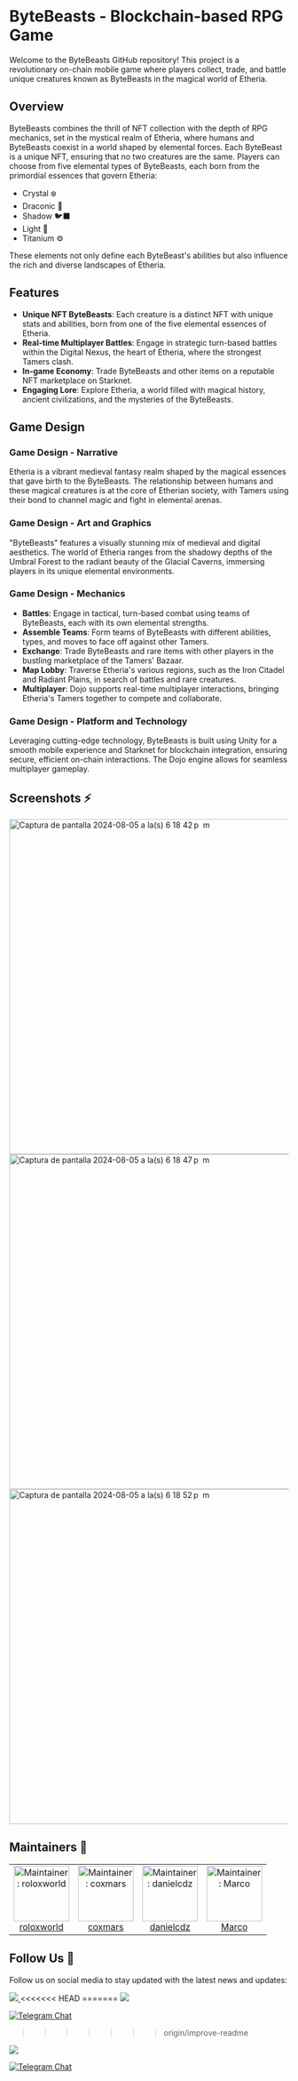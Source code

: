 # ByteBeasts - Blockchain-based RPG Game

Welcome to the ByteBeasts GitHub repository! This project is a revolutionary on-chain mobile game where players collect, trade, and battle unique creatures known as ByteBeasts in the magical world of Etheria.

## Overview

ByteBeasts combines the thrill of NFT collection with the depth of RPG mechanics, set in the mystical realm of Etheria, where humans and ByteBeasts coexist in a world shaped by elemental forces. Each ByteBeast is a unique NFT, ensuring that no two creatures are the same. Players can choose from five elemental types of ByteBeasts, each born from the primordial essences that govern Etheria:

- Crystal ❄️
- Draconic 🐉
- Shadow 🐦‍⬛
- Light 🌟
- Titanium ⚙️

These elements not only define each ByteBeast's abilities but also influence the rich and diverse landscapes of Etheria.

## Features

- **Unique NFT ByteBeasts**: Each creature is a distinct NFT with unique stats and abilities, born from one of the five elemental essences of Etheria.
- **Real-time Multiplayer Battles**: Engage in strategic turn-based battles within the Digital Nexus, the heart of Etheria, where the strongest Tamers clash.
- **In-game Economy**: Trade ByteBeasts and other items on a reputable NFT marketplace on Starknet.
- **Engaging Lore**: Explore Etheria, a world filled with magical history, ancient civilizations, and the mysteries of the ByteBeasts.

## Game Design

### Game Design - Narrative

Etheria is a vibrant medieval fantasy realm shaped by the magical essences that gave birth to the ByteBeasts. The relationship between humans and these magical creatures is at the core of Etherian society, with Tamers using their bond to channel magic and fight in elemental arenas.

### Game Design - Art and Graphics

"ByteBeasts" features a visually stunning mix of medieval and digital aesthetics. The world of Etheria ranges from the shadowy depths of the Umbral Forest to the radiant beauty of the Glacial Caverns, immersing players in its unique elemental environments.

### Game Design - Mechanics

- **Battles**: Engage in tactical, turn-based combat using teams of ByteBeasts, each with its own elemental strengths.
- **Assemble Teams**: Form teams of ByteBeasts with different abilities, types, and moves to face off against other Tamers.
- **Exchange**: Trade ByteBeasts and rare items with other players in the bustling marketplace of the Tamers' Bazaar.
- **Map Lobby**: Traverse Etheria's various regions, such as the Iron Citadel and Radiant Plains, in search of battles and rare creatures.
- **Multiplayer**: Dojo supports real-time multiplayer interactions, bringing Etheria's Tamers together to compete and collaborate.

### Game Design - Platform and Technology

Leveraging cutting-edge technology, ByteBeasts is built using Unity for a smooth mobile experience and Starknet for blockchain integration, ensuring secure, efficient on-chain interactions. The Dojo engine allows for seamless multiplayer gameplay.

## Screenshots ⚡️

<img width="603" alt="Captura de pantalla 2024-08-05 a la(s) 6 18 42 p  m" src="https://github.com/user-attachments/assets/5014a542-f1ae-48ee-a358-95e5e0aa1e32">

<img width="603" alt="Captura de pantalla 2024-08-05 a la(s) 6 18 47 p  m" src="https://github.com/user-attachments/assets/475897cc-8268-4762-b3cd-e76ef7b2b430">

<img width="603" alt="Captura de pantalla 2024-08-05 a la(s) 6 18 52 p  m" src="https://github.com/user-attachments/assets/98c80d9c-f3cf-407a-8d22-b5c2383bda94">

## Maintainers 🥷

<table>
  <tr>
    <td align="center">
      <img src="maintainers/rolo.jpg" width="100px" alt="Maintainer: roloxworld"/>
      <br />
      <a href="https://github.com/RolandoDrRobot">roloxworld</a>
      <br />
    </td>
    <td align="center">
      <img src="maintainers/marco.jpeg" width="100px" alt="Maintainer: coxmars"/>
      <br />
      <a href="https://github.com/coxmars">coxmars</a>
      <br />
    </td>
    <td align="center">
      <img src="assets/danielcdz.everai.png" width="100px;" alt="Maintainer: danielcdz"/>
      <br />
      <a href="https://t.me/danielcdz">danielcdz</a>
      <br />
    </td>
    <td align="center">
      <img src="assets/marco.everai.jpg" width="100px;" alt="Maintainer: Marco"/>
      <br />
      <a href="https://t.me/coxmar23">Marco</a>
      <br />
    </td>
  </tr>
</table>

## Follow Us 🌟

Follow us on social media to stay updated with the latest news and updates:

<a href="https://x.com/0xByteBeasts">
<img src="https://img.shields.io/twitter/follow/0xByteBeasts?style=social"/>
</a>
<<<<<<< HEAD
=======

<a href="https://x.com/0xByteBeasts">
<img src="https://img.shields.io/github/stars/ByteBuildersLabs?style=social"/>
</a>

[![Telegram Chat][tg-badge]][tg-url]

[tg-badge]: https://img.shields.io/endpoint?color=neon&logo=telegram&label=chat&style=flat-square&url=https%3A%2F%2Ftg.sumanjay.workers.dev%2Fdojoengine
[tg-url]: https://t.me/+-84e2pqLtqNkZDAx
>>>>>>> origin/improve-readme

<a href="https://x.com/0xByteBeasts">
<img src="https://img.shields.io/github/stars/ByteBuildersLabs?style=social"/>
</a>

[![Telegram Chat][tg-badge]][tg-url]

[tg-badge]: https://img.shields.io/endpoint?color=neon&logo=telegram&label=chat&style=flat-square&url=https%3A%2F%2Ftg.sumanjay.workers.dev%2Fdojoengine
[tg-url]: https://t.me/+-84e2pqLtqNkZDAx
